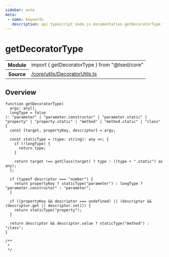 ```yaml
---
sidebar: auto
meta:
 - name: keywords
   description: api typescript node.js documentation getDecoratorType function
---
```

# getDecoratorType <Badge text="Function" type="function"/>
<!-- Summary -->
<section class="symbol-info"><table class="is-full-width"><tbody><tr><th>Module</th><td><div class="lang-typescript"><span class="token keyword">import</span> { getDecoratorType }&nbsp;<span class="token keyword">from</span>&nbsp;<span class="token string">"@tsed/core"</span></div></td></tr><tr><th>Source</th><td><a href="https://github.com/Romakita/ts-express-decorators/blob/v4.30.1/src//core/utils/DecoratorUtils.ts#L0-L0">/core/utils/DecoratorUtils.ts</a></td></tr></tbody></table></section>

<!-- Overview -->
## Overview


<pre><code class="typescript-lang ">function <span class="token function">getDecoratorType</span><span class="token punctuation">(</span>
  args<span class="token punctuation">:</span> <span class="token keyword">any</span><span class="token punctuation">[</span><span class="token punctuation">]</span><span class="token punctuation">,</span>
  longType<span class="token punctuation"> = </span>false
<span class="token punctuation">)</span><span class="token punctuation">:</span> <span class="token string">"parameter"</span> | "parameter.<span class="token keyword">constructor</span>" | "parameter.<span class="token keyword">static</span>" | "property" | "property.<span class="token keyword">static</span>" | "method" | "method.<span class="token keyword">static</span>" | "<span class="token keyword">class</span>" <span class="token punctuation">{</span>
  <span class="token keyword">const</span> <span class="token punctuation">[</span>target<span class="token punctuation">,</span> propertyKey<span class="token punctuation">,</span> descriptor<span class="token punctuation">]</span><span class="token punctuation"> = </span>args<span class="token punctuation">;</span>

  <span class="token keyword">const</span> staticType<span class="token punctuation"> = </span><span class="token punctuation">(</span>type<span class="token punctuation">:</span> <span class="token keyword">string</span><span class="token punctuation">)</span><span class="token punctuation">:</span> <span class="token keyword">any</span> =&gt<span class="token punctuation">;</span> <span class="token punctuation">{</span>
    if <span class="token punctuation">(</span>!longType<span class="token punctuation">)</span> <span class="token punctuation">{</span>
      return type<span class="token punctuation">;</span>
    <span class="token punctuation">}</span>

    return target !== <span class="token function">getClass</span><span class="token punctuation">(</span>target<span class="token punctuation">)</span> ? type <span class="token punctuation">:</span> <span class="token punctuation">(</span><span class="token punctuation">(</span>type + ".<span class="token keyword">static</span>"<span class="token punctuation">)</span> <span class="token keyword">as</span> <span class="token keyword">any</span><span class="token punctuation">)</span><span class="token punctuation">;</span>
  <span class="token punctuation">}</span><span class="token punctuation">;</span>

  if <span class="token punctuation">(</span>typeof descriptor === "<span class="token keyword">number</span>"<span class="token punctuation">)</span> <span class="token punctuation">{</span>
    return propertyKey ? <span class="token function">staticType</span><span class="token punctuation">(</span>"parameter"<span class="token punctuation">)</span> <span class="token punctuation">:</span> longType ? "parameter.<span class="token keyword">constructor</span>" <span class="token punctuation">:</span> <span class="token string">"parameter"</span><span class="token punctuation">;</span>
  <span class="token punctuation">}</span>

  if <span class="token punctuation">(</span><span class="token punctuation">(</span>propertyKey && descriptor === undefined<span class="token punctuation">)</span> || <span class="token punctuation">(</span>descriptor && <span class="token punctuation">(</span>descriptor.get || descriptor.set<span class="token punctuation">)</span><span class="token punctuation">)</span><span class="token punctuation">)</span> <span class="token punctuation">{</span>
    return <span class="token function">staticType</span><span class="token punctuation">(</span>"property"<span class="token punctuation">)</span><span class="token punctuation">;</span>
  <span class="token punctuation">}</span>

  return descriptor && descriptor.value ? <span class="token function">staticType</span><span class="token punctuation">(</span>"method"<span class="token punctuation">)</span> <span class="token punctuation">:</span> "<span class="token keyword">class</span>"<span class="token punctuation">;</span>
<span class="token punctuation">}</span>

/**
 *
 */</code></pre>